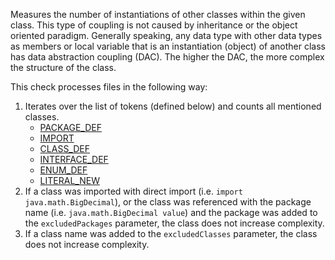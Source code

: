 Measures the number of instantiations of other classes within the given
class. This type of coupling is not caused by inheritance or the object
oriented paradigm. Generally speaking, any data type with other data
types as members or local variable that is an instantiation (object) of
another class has data abstraction coupling (DAC). The higher the DAC,
the more complex the structure of the class.

This check processes files in the following way:

1.  Iterates over the list of tokens (defined below) and counts all
    mentioned classes.
      - [PACKAGE\_DEF](apidocs/com/puppycrawl/tools/checkstyle/api/TokenTypes.html#IMPORT)
      - [IMPORT](apidocs/com/puppycrawl/tools/checkstyle/api/TokenTypes.html#IMPORT)
      - [CLASS\_DEF](apidocs/com/puppycrawl/tools/checkstyle/api/TokenTypes.html#CLASS_DEF)
      - [INTERFACE\_DEF](apidocs/com/puppycrawl/tools/checkstyle/api/TokenTypes.html#INTERFACE_DEF)
      - [ENUM\_DEF](apidocs/com/puppycrawl/tools/checkstyle/api/TokenTypes.html#ENUM_DEF)
      - [LITERAL\_NEW](apidocs/com/puppycrawl/tools/checkstyle/api/TokenTypes.html#LITERAL_NEW)
2.  If a class was imported with direct import (i.e. `import
    java.math.BigDecimal`), or the class was referenced with the package
    name (i.e. `java.math.BigDecimal value`) and the package was added
    to the `excludedPackages` parameter, the class does not increase
    complexity.
3.  If a class name was added to the `excludedClasses` parameter, the
    class does not increase complexity.
